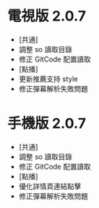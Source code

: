 # 電視版 2.0.7

* [共通]
* 調整 so 讀取目錄
* 修正 GitCode 配置讀取
* [點播]
* 更新推薦支持 style
* 修正彈幕解析失敗問題

# 手機版 2.0.7

* [共通]
* 調整 so 讀取目錄
* 修正 GitCode 配置讀取
* [點播]
* 優化詳情頁連結點擊
* 修正彈幕解析失敗問題